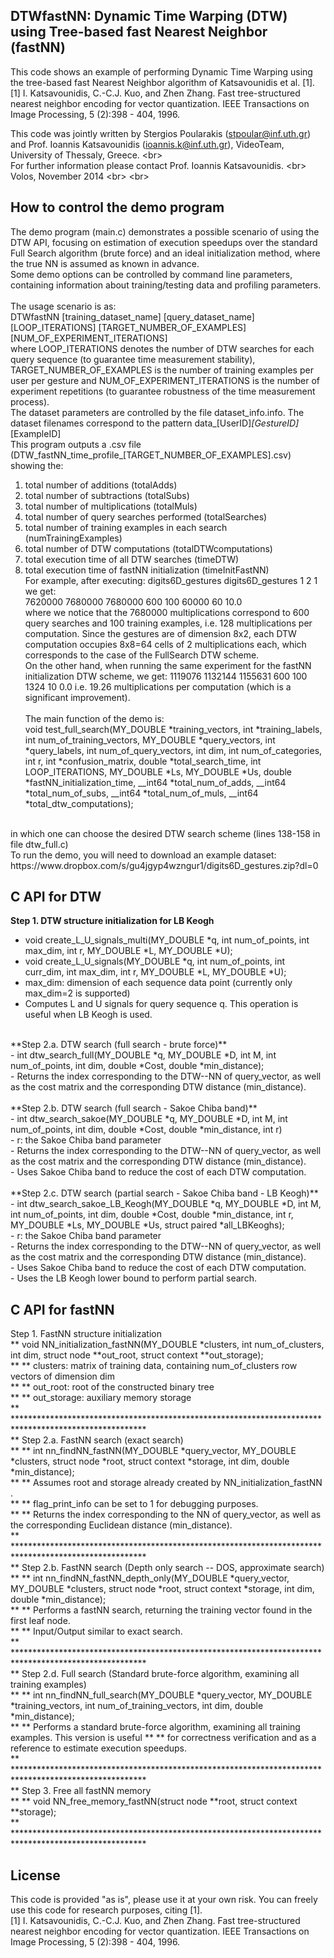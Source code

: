 ## DTWfastNN: Dynamic Time Warping (DTW) using Tree-based fast Nearest Neighbor (fastNN)
This code shows an example of performing Dynamic Time Warping using the tree-based fast Nearest Neighbor algorithm of Katsavounidis et al. [1].  <br/>
[1] I. Katsavounidis, C.-C.J. Kuo, and Zhen Zhang. Fast tree-structured nearest neighbor encoding for vector quantization. 
IEEE Transactions on Image Processing, 5 (2):398 - 404, 1996.

This code was jointly written by Stergios Poularakis (stpoular@inf.uth.gr) and
Prof. Ioannis Katsavounidis (ioannis.k@inf.uth.gr), VideoTeam, University of Thessaly, Greece. <br\> <br/>
For further information please contact Prof. Ioannis Katsavounidis. <br\> <br/>
Volos, November 2014 <br\> <br\>


## How to control the demo program
The demo program (main.c) demonstrates a possible scenario of using the DTW API, focusing on estimation of execution speedups over 
the standard Full Search algorithm (brute force) and an ideal initialization method, where the true NN is assumed as known in advance.
<br />
Some demo options can be controlled by command line parameters, containing information about training/testing data and profiling parameters. 
<br /><br />
The usage scenario is as:<br />
DTWfastNN [training_dataset_name] [query_dataset_name] [LOOP_ITERATIONS] [TARGET_NUMBER_OF_EXAMPLES] [NUM_OF_EXPERIMENT_ITERATIONS]
<br />
where LOOP_ITERATIONS denotes the number of DTW searches for each query sequence (to guarantee time measurement stability), 
TARGET_NUMBER_OF_EXAMPLES is the number of training examples per user per gesture and NUM_OF_EXPERIMENT_ITERATIONS is the number of experiment 
repetitions (to guarantee robustness of the time measurement process).
<br />
The dataset parameters are controlled by the file dataset_info.info. The dataset filenames correspond to the pattern data_[UserID]_[GestureID]_[ExampleID]
<br />
This program outputs a .csv file (DTW_fastNN_time_profile_[TARGET_NUMBER_OF_EXAMPLES].csv) showing the:<br />
1. total number of additions (totalAdds)<br />
2. total number of subtractions (totalSubs)<br />
3. total number of multiplications (totalMuls)<br />
4. total number of query searches performed (totalSearches)<br />
5. total number of training examples in each search (numTrainingExamples)<br />
6. total number of DTW computations (totalDTWcomputations)<br />
7. total execution time of all DTW searches (timeDTW)<br />
8. total execution time of fastNN initialization (timeInitFastNN)<br />
For example, after executing: digits6D_gestures digits6D_gestures 1 2 1 we get:<br />
7620000 7680000 7680000 600 100 60000 60 10.0<br />
where we notice that the 7680000 multiplications correspond to 600 query searches and 100 training examples,
i.e. 128 multiplications per computation. Since the gestures are of dimension 8x2,
each DTW computation occupies 8x8=64 cells of 2 multiplications each, which corresponds
to the case of the FullSearch DTW scheme. <br />
On the other hand, when running the same experiment for the fastNN initialization DTW scheme, 
we get: 1119076 1132144 1155631 600 100 1324 10 0.0
i.e. 19.26 multiplications per computation (which is a significant improvement).
<br /><br />
The main function of the demo is: <br />
void test_full_search(MY_DOUBLE *training_vectors, int *training_labels, int num_of_training_vectors, MY_DOUBLE *query_vectors, int *query_labels, int num_of_query_vectors, int dim, int num_of_categories, int r, int *confusion_matrix, double *total_search_time, int LOOP_ITERATIONS, MY_DOUBLE *Ls, MY_DOUBLE *Us, double *fastNN_initialization_time, __int64 *total_num_of_adds, __int64 *total_num_of_subs, __int64 *total_num_of_muls, __int64 *total_dtw_computations);
<br />
in which one can choose the desired DTW search scheme (lines 138-158 in file dtw_full.c) <br />
To run the demo, you will need to download an example dataset: https://www.dropbox.com/s/gu4jgyp4wzngur1/digits6D_gestures.zip?dl=0


## C API for DTW
**Step 1. DTW structure initialization for LB Keogh** <br/>
- void create_L_U_signals_multi(MY_DOUBLE *q, int num_of_points, int max_dim, int r, MY_DOUBLE *L, MY_DOUBLE *U); <br/>
- void create_L_U_signals(MY_DOUBLE *q, int num_of_points, int curr_dim, int max_dim, int r, MY_DOUBLE *L, MY_DOUBLE *U); <br/>
- max_dim: dimension of each sequence data point (currently only max_dim=2 is supported) <br/>
- Computes L and U signals for query sequence q. This operation is useful when LB Keogh is used. <br/>
<br/>
**Step 2.a. DTW search (full search - brute force)** <br/>
- int dtw_search_full(MY_DOUBLE *q, MY_DOUBLE *D, int M, int num_of_points, int dim, double *Cost, double *min_distance); <br/>
- Returns the index corresponding to the DTW--NN of query_vector, as well as the cost matrix and the corresponding DTW distance (min_distance). <br/>
<br/>
**Step 2.b. DTW search (full search - Sakoe Chiba band)** <br/>
- int dtw_search_sakoe(MY_DOUBLE *q, MY_DOUBLE *D, int M, int num_of_points, int dim, double *Cost, double *min_distance, int r) <br/>
- r: the Sakoe Chiba band parameter <br/>
- Returns the index corresponding to the DTW--NN of query_vector, as well as the cost matrix and the corresponding DTW distance (min_distance). <br/>
- Uses Sakoe Chiba band to reduce the cost of each DTW computation. <br/>
<br/>
**Step 2.c. DTW search (partial search - Sakoe Chiba band - LB Keogh)** <br/>
- int dtw_search_sakoe_LB_Keogh(MY_DOUBLE *q, MY_DOUBLE *D, int M, int num_of_points, int dim, double *Cost, double *min_distance, int r, MY_DOUBLE *Ls, MY_DOUBLE *Us, struct paired *all_LBKeoghs); <br/>
- r: the Sakoe Chiba band parameter <br/>
- Returns the index corresponding to the DTW--NN of query_vector, as well as the cost matrix and the corresponding DTW distance (min_distance). <br/>
- Uses Sakoe Chiba band to reduce the cost of each DTW computation. <br/>
- Uses the LB Keogh lower bound to perform partial search. <br/>


## C API for fastNN
Step 1. FastNN structure initialization <br/>
** void NN_initialization_fastNN(MY_DOUBLE *clusters, int num_of_clusters, int dim, struct node **out_root, struct context **out_storage); <br/>
** ** clusters: matrix of training data, containing num_of_clusters row vectors of dimension dim <br/>
** ** out_root: root of the constructed binary tree <br/>
** ** out_storage: auxiliary memory storage <br/>
** ****************************************************************************************************** <br/>
** Step 2.a. FastNN search (exact search) <br/>
** ** int nn_findNN_fastNN(MY_DOUBLE *query_vector, MY_DOUBLE *clusters, struct node *root, struct context *storage, int dim, double *min_distance); <br/>
** ** Assumes root and storage already created by NN_initialization_fastNN . <br/>
** ** flag_print_info can be set to 1 for debugging purposes. <br/>
** ** Returns the index corresponding to the NN of query_vector, as well as the corresponding Euclidean distance (min_distance). <br/>
** ****************************************************************************************************** <br/>
** Step 2.b. FastNN search (Depth only search -- DOS, approximate search) <br/>
** ** int nn_findNN_fastNN_depth_only(MY_DOUBLE *query_vector, MY_DOUBLE *clusters, struct node *root, struct context *storage, int dim, double *min_distance); <br/>
** ** Performs a fastNN search, returning the training vector found in the first leaf node. <br/>
** ** Input/Output similar to exact search. <br/>
** ****************************************************************************************************** <br/>
** Step 2.d. Full search (Standard brute-force algorithm, examining all training examples) <br/>
** ** int nn_findNN_full_search(MY_DOUBLE *query_vector, MY_DOUBLE *training_vectors, int num_of_training_vectors, int dim, double *min_distance); <br/>
** ** Performs a standard brute-force algorithm, examining all training examples. This version is useful
** ** for correctness verification and as a reference to estimate execution speedups. <br/>
** ****************************************************************************************************** <br/>
** Step 3. Free all fastNN memory <br/>
** ** void NN_free_memory_fastNN(struct node **root, struct context **storage); <br/>
** ****************************************************************************************************** <br/>

## License
This code is provided "as is", please use it at your own risk. You can freely use this code for research purposes, citing [1]. <br/>
[1] I. Katsavounidis, C.-C.J. Kuo, and Zhen Zhang. Fast tree-structured nearest neighbor encoding for vector quantization. IEEE Transactions on Image Processing, 5 (2):398 - 404, 1996.


